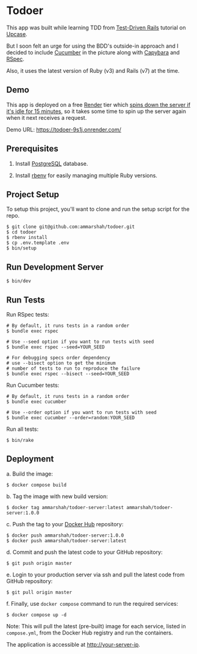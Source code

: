 # Todoer

This app was built while learning TDD from [Test-Driven Rails](https://thoughtbot.com/upcase/test-driven-rails) tutorial on [Upcase](https://thoughtbot.com/upcase).

But I soon felt an urge for using the BDD's outside-in approach and I decided to include [Cucumber](https://cucumber.io/) in the picture along with [Capybara](https://teamcapybara.github.io/capybara/) and [RSpec](https://rspec.info/).

Also, it uses the latest version of Ruby (v3) and Rails (v7) at the time.

## Demo

This app is deployed on a free [Render](https://render.com) tier which [spins down the server if it's idle for 15 minutes](https://docs.render.com/free#spinning-down-on-idle), so it takes some time to spin up the server again when it next receives a request.

Demo URL: https://todoer-9s1j.onrender.com/

## Prerequisites

1. Install [PostgreSQL](https://gist.github.com/ammarshah/f0397c9c405df68e352256d58b1e84a7) database.

2. Install [rbenv](https://gist.github.com/ammarshah/7e9226271ef3b8b49861b7865b642d2d) for easily managing multiple Ruby versions.

## Project Setup

To setup this project, you'll want to clone and run the setup script for the repo.

```shell
$ git clone git@github.com:ammarshah/todoer.git
$ cd todoer
$ rbenv install
$ cp .env.template .env
$ bin/setup
```

## Run Development Server

```shell
$ bin/dev
```

## Run Tests

Run RSpec tests:

```shell
# By default, it runs tests in a random order
$ bundle exec rspec

# Use --seed option if you want to run tests with seed
$ bundle exec rspec --seed=YOUR_SEED

# For debugging specs order dependency
# use --bisect option to get the minimum
# number of tests to run to reproduce the failure
$ bundle exec rspec --bisect --seed=YOUR_SEED
```

Run Cucumber tests:

```shell
# By default, it runs tests in a random order
$ bundle exec cucumber

# Use --order option if you want to run tests with seed
$ bundle exec cucumber --order=random:YOUR_SEED
```

Run all tests:

```shell
$ bin/rake
```

## Deployment

a. Build the image:

```shell
$ docker compose build
```

b. Tag the image with new build version:

```shell
$ docker tag ammarshah/todoer-server:latest ammarshah/todoer-server:1.0.0
```

c. Push the tag to your [Docker Hub](https://hub.docker.com) repository:

```shell
$ docker push ammarshah/todoer-server:1.0.0
$ docker push ammarshah/todoer-server:latest
```

d. Commit and push the latest code to your GitHub repository:

```shell
$ git push origin master
```

e. Login to your production server via ssh and pull the latest code from GitHub repository:

```shell
$ git pull origin master
```

f. Finally, use `docker compose` command to run the required services:

```shell
$ docker compose up -d
```

Note: This will pull the latest (pre-built) image for each service, listed in `compose.yml`, from the Docker Hub registry and run the containers.

The application is accessible at [http://your-server-ip](http://your-server-ip).
